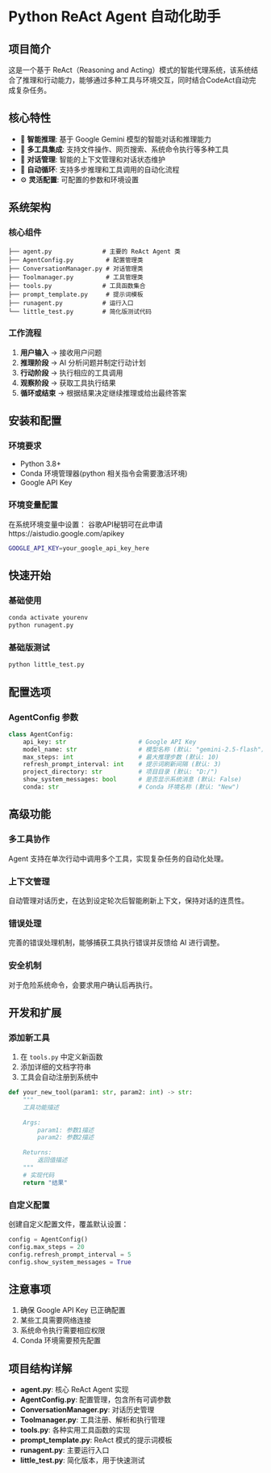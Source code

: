# Python ReAct Agent 自动化助手

## 项目简介

这是一个基于 ReAct（Reasoning and Acting）模式的智能代理系统，该系统结合了推理和行动能力，能够通过多种工具与环境交互，同时结合CodeAct自动完成复杂任务。

## 核心特性

- 🤖 **智能推理**: 基于 Google Gemini 模型的智能对话和推理能力
- 🔧 **多工具集成**: 支持文件操作、网页搜索、系统命令执行等多种工具
- 💬 **对话管理**: 智能的上下文管理和对话状态维护
- 🔄 **自动循环**: 支持多步推理和工具调用的自动化流程
- ⚙️ **灵活配置**: 可配置的参数和环境设置

## 系统架构

### 核心组件

```
├── agent.py              # 主要的 ReAct Agent 类
├── AgentConfig.py         # 配置管理类
├── ConversationManager.py # 对话管理类
├── Toolmanager.py         # 工具管理类
├── tools.py              # 工具函数集合
├── prompt_template.py     # 提示词模板
├── runagent.py           # 运行入口
└── little_test.py        # 简化版测试代码
```

### 工作流程

1. **用户输入** → 接收用户问题
2. **推理阶段** → AI 分析问题并制定行动计划
3. **行动阶段** → 执行相应的工具调用
4. **观察阶段** → 获取工具执行结果
5. **循环或结束** → 根据结果决定继续推理或给出最终答案

## 安装和配置

### 环境要求

- Python 3.8+
- Conda 环境管理器(python 相关指令会需要激活环境)
- Google API Key


### 环境变量配置

在系统环境变量中设置：
谷歌API秘钥可在此申请https://aistudio.google.com/apikey
```bash
GOOGLE_API_KEY=your_google_api_key_here
```

## 快速开始

### 基础使用

```bash
conda activate yourenv
python runagent.py
```


### 基础版测试

```bash
python little_test.py
```


## 配置选项

### AgentConfig 参数

```python
class AgentConfig:
    api_key: str                    # Google API Key
    model_name: str                 # 模型名称 (默认: "gemini-2.5-flash")
    max_steps: int                  # 最大推理步数 (默认: 10)
    refresh_prompt_interval: int    # 提示词刷新间隔 (默认: 3)
    project_directory: str          # 项目目录 (默认: "D:/")
    show_system_messages: bool      # 是否显示系统消息 (默认: False)
    conda: str                      # Conda 环境名称 (默认: "New")
```


## 高级功能

### 多工具协作
Agent 支持在单次行动中调用多个工具，实现复杂任务的自动化处理。

### 上下文管理
自动管理对话历史，在达到设定轮次后智能刷新上下文，保持对话的连贯性。

### 错误处理
完善的错误处理机制，能够捕获工具执行错误并反馈给 AI 进行调整。

### 安全机制
对于危险系统命令，会要求用户确认后再执行。

## 开发和扩展

### 添加新工具

1. 在 `tools.py` 中定义新函数
2. 添加详细的文档字符串
3. 工具会自动注册到系统中

```python
def your_new_tool(param1: str, param2: int) -> str:
    """
    工具功能描述
    
    Args:
        param1: 参数1描述
        param2: 参数2描述
    
    Returns:
        返回值描述
    """
    # 实现代码
    return "结果"
```

### 自定义配置

创建自定义配置文件，覆盖默认设置：

```python
config = AgentConfig()
config.max_steps = 20
config.refresh_prompt_interval = 5
config.show_system_messages = True
```

## 注意事项

1. 确保 Google API Key 已正确配置
2. 某些工具需要网络连接
3. 系统命令执行需要相应权限
4. Conda 环境需要预先配置

## 项目结构详解

- **agent.py**: 核心 ReAct Agent 实现
- **AgentConfig.py**: 配置管理，包含所有可调参数
- **ConversationManager.py**: 对话历史管理
- **Toolmanager.py**: 工具注册、解析和执行管理
- **tools.py**: 各种实用工具函数的实现
- **prompt_template.py**: ReAct 模式的提示词模板
- **runagent.py**: 主要运行入口
- **little_test.py**: 简化版本，用于快速测试

